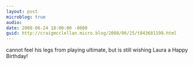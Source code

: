 ```yaml
---
layout: post
microblog: true
audio: 
date: 2008-06-24 18:00:00 -0600
guid: http://craigmcclellan.micro.blog/2008/06/25/t843681198.html
---
```

cannot feel his legs from playing ultimate, but is still wishing Laura a Happy Birthday!
